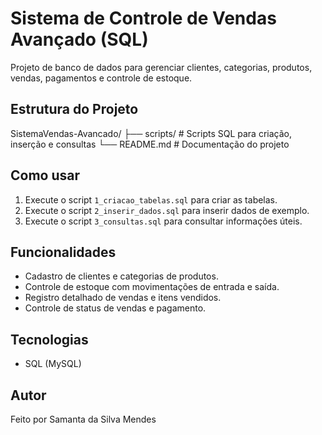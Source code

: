 # Sistema de Controle de Vendas Avançado (SQL)

Projeto de banco de dados para gerenciar clientes, categorias, produtos, vendas, pagamentos e controle de estoque.

## Estrutura do Projeto

SistemaVendas-Avancado/
├── scripts/ # Scripts SQL para criação, inserção e consultas
└── README.md # Documentação do projeto

## Como usar
1. Execute o script `1_criacao_tabelas.sql` para criar as tabelas.
2. Execute o script `2_inserir_dados.sql` para inserir dados de exemplo.
3. Execute o script `3_consultas.sql` para consultar informações úteis.

## Funcionalidades
- Cadastro de clientes e categorias de produtos.
- Controle de estoque com movimentações de entrada e saída.
- Registro detalhado de vendas e itens vendidos.
- Controle de status de vendas e pagamento.

## Tecnologias
- SQL (MySQL)

## Autor
Feito por Samanta da Silva Mendes